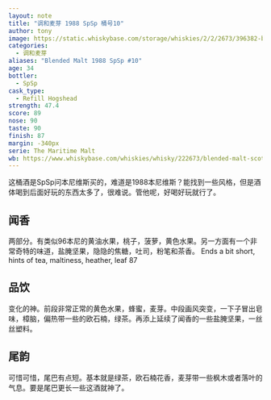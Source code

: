 ```yaml
---
layout: note
title: "调和麦芽 1988 SpSp 桶号10"
author: tony
image: https://static.whiskybase.com/storage/whiskies/2/2/2673/396382-big.jpg
categories:
  - 调和麦芽
aliases: "Blended Malt 1988 SpSp #10"
age: 34
bottler:
  - SpSp
cask_type:
  - Refill Hogshead
strength: 47.4
score: 89
nose: 90
taste: 90
finish: 87
margin: -340px
serie: The Maritime Malt
wb: https://www.whiskybase.com/whiskies/whisky/222673/blended-malt-scotch-whisky-1988-spsp
---
```

这桶酒是SpSp问本尼维斯买的，难道是1988本尼维斯？能找到一些风格，但是酒体喝到后面好玩的东西太多了，很难说。管他呢，好喝好玩就行了。

## 闻香
两部分。有类似96本尼的黄油水果，桃子，菠萝，黄色水果。另一方面有一个非常奇特的味道，盐腌坚果，隐隐的焦糖，吐司，粉笔和茶香。
Ends a bit short, hints of tea, maltiness, heather, leaf 87

## 品饮
变化的神。前段非常正常的黄色水果，蜂蜜，麦芽。中段画风突变，一下子冒出皂味，樟脑，偏热带一些的欧石楠，绿茶。再添上延续了闻香的一些盐腌坚果，一丝丝塑料。

## 尾韵
可惜可惜，尾巴有点短。基本就是绿茶，欧石楠花香，麦芽带一些枫木或者落叶的气息。要是尾巴更长一些这酒就神了。
